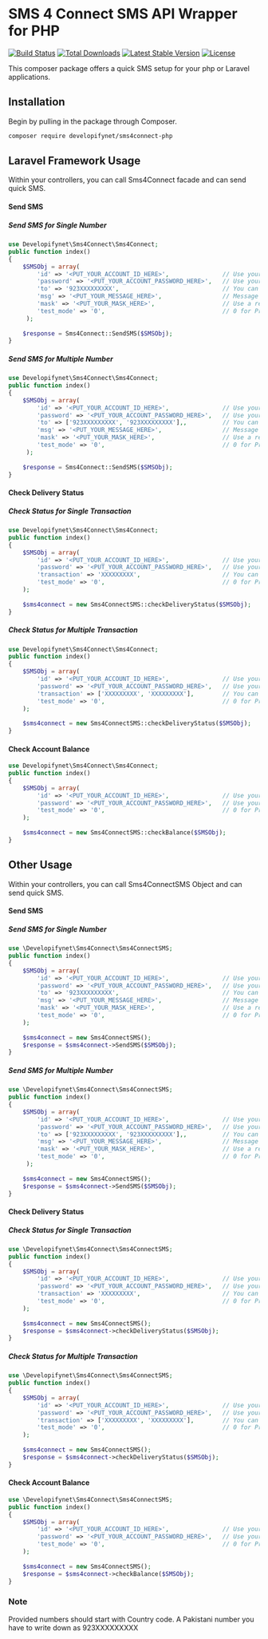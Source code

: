# SMS 4 Connect SMS API Wrapper for PHP

<a href="https://travis-ci.org/developifynet/sms4connect-php"><img src="https://travis-ci.org/laravel/framework.svg" alt="Build Status"></a>
<a href="https://packagist.org/packages/developifynet/sms4connect-php"><img src="https://poser.pugx.org/developifynet/sms4connect-php/d/total.svg" alt="Total Downloads"></a>
<a href="https://packagist.org/packages/developifynet/sms4connect-php"><img src="https://poser.pugx.org/developifynet/sms4connect-php/v/stable.svg" alt="Latest Stable Version"></a>
<a href="https://packagist.org/packages/developifynet/sms4connect-php"><img src="https://poser.pugx.org/developifynet/sms4connect-php/license.svg" alt="License"></a>

This composer package offers a quick SMS setup for your php or Laravel applications.

## Installation

Begin by pulling in the package through Composer.

```bash
composer require developifynet/sms4connect-php
```

## Laravel Framework Usage

Within your controllers, you can call Sms4Connect facade and can send quick SMS.

#### Send SMS

##### Send SMS for Single Number
```php
use Developifynet\Sms4Connect\Sms4Connect;
public function index()
{
    $SMSObj = array(
        'id' => '<PUT_YOUR_ACCOUNT_ID_HERE>',               // Use your account id here
        'password' => '<PUT_YOUR_ACCOUNT_PASSWORD_HERE>',   // Use your account password here
        'to' => '923XXXXXXXXX',                             // You can provide single number as string or an array of numbers
        'msg' => '<PUT_YOUR_MESSAGE_HERE>',                 // Message string you want to send to provided number(s)
        'mask' => '<PUT_YOUR_MASK_HERE>',                   // Use a registered mask with SMS 4 Connect
        'test_mode' => '0',                                 // 0 for Production, 1 for Mocking as Test
     );
    
    $response = Sms4Connect::SendSMS($SMSObj);
}
```

##### Send SMS for Multiple Number
```php
use Developifynet\Sms4Connect\Sms4Connect;
public function index()
{
    $SMSObj = array(
        'id' => '<PUT_YOUR_ACCOUNT_ID_HERE>',               // Use your account id here
        'password' => '<PUT_YOUR_ACCOUNT_PASSWORD_HERE>',   // Use your account password here
        'to' => ['923XXXXXXXXX', '923XXXXXXXXX'],,          // You can provide single number as string or an array of numbers
        'msg' => '<PUT_YOUR_MESSAGE_HERE>',                 // Message string you want to send to provided number(s)
        'mask' => '<PUT_YOUR_MASK_HERE>',                   // Use a registered mask with SMS 4 Connect
        'test_mode' => '0',                                 // 0 for Production, 1 for Mocking as Test
     );
    
    $response = Sms4Connect::SendSMS($SMSObj);
}
```


#### Check Delivery Status

##### Check Status for Single Transaction

```php
use Developifynet\Sms4Connect\Sms4Connect;
public function index()
{
    $SMSObj = array(
        'id' => '<PUT_YOUR_ACCOUNT_ID_HERE>',               // Use your account id here
        'password' => '<PUT_YOUR_ACCOUNT_PASSWORD_HERE>',   // Use your account password here
        'transaction' => 'XXXXXXXXX',                       // You can provide single sms transaction id as string or an array of numbers
        'test_mode' => '0',                                 // 0 for Production, 1 for Mocking as Test
    );
    
    $sms4connect = new Sms4ConnectSMS::checkDeliveryStatus($SMSObj);
}
```

##### Check Status for Multiple Transaction

```php
use Developifynet\Sms4Connect\Sms4Connect;
public function index()
{
    $SMSObj = array(
        'id' => '<PUT_YOUR_ACCOUNT_ID_HERE>',               // Use your account id here
        'password' => '<PUT_YOUR_ACCOUNT_PASSWORD_HERE>',   // Use your account password here
        'transaction' => ['XXXXXXXXX', 'XXXXXXXXX'],        // You can provide single sms transaction id as string or an array of numbers
        'test_mode' => '0',                                 // 0 for Production, 1 for Mocking as Test
    );
    
    $sms4connect = new Sms4ConnectSMS::checkDeliveryStatus($SMSObj);
}
```

#### Check Account Balance

```php
use Developifynet\Sms4Connect\Sms4Connect;
public function index()
{
    $SMSObj = array(
        'id' => '<PUT_YOUR_ACCOUNT_ID_HERE>',               // Use your account id here
        'password' => '<PUT_YOUR_ACCOUNT_PASSWORD_HERE>',   // Use your account password here
        'test_mode' => '0',                                 // 0 for Production, 1 for Mocking as Test
    );
    
    $sms4connect = new Sms4ConnectSMS::checkBalance($SMSObj);
}
```

## Other Usage

Within your controllers, you can call Sms4ConnectSMS Object and can send quick SMS.

#### Send SMS

##### Send SMS for Single Number
```php
use \Developifynet\Sms4Connect\Sms4ConnectSMS;
public function index()
{
    $SMSObj = array(
        'id' => '<PUT_YOUR_ACCOUNT_ID_HERE>',               // Use your account id here
        'password' => '<PUT_YOUR_ACCOUNT_PASSWORD_HERE>',   // Use your account password here
        'to' => '923XXXXXXXXX',                             // You can provide single number as string or an array of numbers
        'msg' => '<PUT_YOUR_MESSAGE_HERE>',                 // Message string you want to send to provided number(s)
        'mask' => '<PUT_YOUR_MASK_HERE>',                   // Use a registered mask with SMS 4 Connect
        'test_mode' => '0',                                 // 0 for Production, 1 for Mocking as Test
    );
    
    $sms4connect = new Sms4ConnectSMS();
    $response = $sms4connect->SendSMS($SMSObj);
}
```

##### Send SMS for Multiple Number
```php
use \Developifynet\Sms4Connect\Sms4ConnectSMS;
public function index()
{
    $SMSObj = array(
        'id' => '<PUT_YOUR_ACCOUNT_ID_HERE>',               // Use your account id here
        'password' => '<PUT_YOUR_ACCOUNT_PASSWORD_HERE>',   // Use your account password here
        'to' => ['923XXXXXXXXX', '923XXXXXXXXX'],,          // You can provide single number as string or an array of numbers
        'msg' => '<PUT_YOUR_MESSAGE_HERE>',                 // Message string you want to send to provided number(s)
        'mask' => '<PUT_YOUR_MASK_HERE>',                   // Use a registered mask with SMS 4 Connect
        'test_mode' => '0',                                 // 0 for Production, 1 for Mocking as Test
     );
    
    $sms4connect = new Sms4ConnectSMS();
    $response = $sms4connect->SendSMS($SMSObj);
}
```

#### Check Delivery Status

##### Check Status for Single Transaction

```php
use \Developifynet\Sms4Connect\Sms4ConnectSMS;
public function index()
{
    $SMSObj = array(
        'id' => '<PUT_YOUR_ACCOUNT_ID_HERE>',               // Use your account id here
        'password' => '<PUT_YOUR_ACCOUNT_PASSWORD_HERE>',   // Use your account password here
        'transaction' => 'XXXXXXXXX',                       // You can provide single sms transaction id as string or an array of numbers
        'test_mode' => '0',                                 // 0 for Production, 1 for Mocking as Test
    );
    
    $sms4connect = new Sms4ConnectSMS();
    $response = $sms4connect->checkDeliveryStatus($SMSObj);
}
```

##### Check Status for Multiple Transaction

```php
use \Developifynet\Sms4Connect\Sms4ConnectSMS;
public function index()
{
    $SMSObj = array(
        'id' => '<PUT_YOUR_ACCOUNT_ID_HERE>',               // Use your account id here
        'password' => '<PUT_YOUR_ACCOUNT_PASSWORD_HERE>',   // Use your account password here
        'transaction' => ['XXXXXXXXX', 'XXXXXXXXX'],        // You can provide single sms transaction id as string or an array of numbers
        'test_mode' => '0',                                 // 0 for Production, 1 for Mocking as Test
    );
    
    $sms4connect = new Sms4ConnectSMS();
    $response = $sms4connect->checkDeliveryStatus($SMSObj);
}
```

#### Check Account Balance

```php
use \Developifynet\Sms4Connect\Sms4ConnectSMS;
public function index()
{
    $SMSObj = array(
        'id' => '<PUT_YOUR_ACCOUNT_ID_HERE>',               // Use your account id here
        'password' => '<PUT_YOUR_ACCOUNT_PASSWORD_HERE>',   // Use your account password here
        'test_mode' => '0',                                 // 0 for Production, 1 for Mocking as Test
    );
    
    $sms4connect = new Sms4ConnectSMS();
    $response = $sms4connect->checkBalance($SMSObj);
}
```

### Note
Provided numbers should start with Country code. A Pakistani number you have to write down as 923XXXXXXXXX